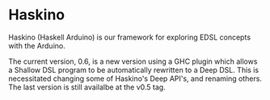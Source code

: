 # Haskino

Haskino (Haskell Arduino) is our framework for exploring EDSL concepts with the Arduino.

The current version, 0.6, is a new version using a GHC plugin which allows
a Shallow DSL program to be automatically rewritten to a Deep DSL.
This is necessitated changing some of Haskino's Deep API's, and renaming
others.  The last version is still availalbe at the v0.5 tag.
